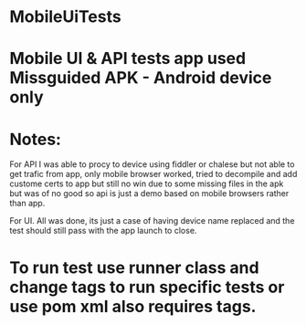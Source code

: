 # MobileUiTests
# Mobile UI & API tests app used Missguided APK - Android device only
# Notes:
For API
I was able to procy to device using fiddler or chalese but not able to get trafic from app, only mobile browser worked, tried to decompile and add custome certs to app but still no win due to some missing files in the apk
but was of no good so api is just a demo based on mobile browsers rather than app.

For UI.
All was done, its just a case of having device name replaced and the test should still pass with the app launch to close.

# To run test use runner class and change tags to run specific tests or use pom xml also requires tags.
